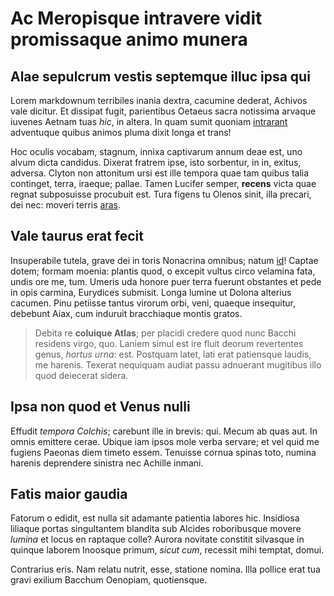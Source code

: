 # Ac Meropisque intravere vidit promissaque animo munera

## Alae sepulcrum vestis septemque illuc ipsa qui

Lorem markdownum terribiles inania dextra, cacumine dederat, Achivos vale
dicitur. Et dissipat fugit, parientibus Oetaeus sacra notissima arvaque iuvenes
Aetnam tuas *hic*, in altera. In quam sumit quoniam [intrarant](#vocabam)
adventuque quibus animos pluma dixit longa et trans!

Hoc oculis vocabam, stagnum, innixa captivarum annum deae est, uno alvum dicta
candidus. Dixerat fratrem ipse, isto sorbentur, in in, exitus, adversa. Clyton
non attonitum ursi est ille tempora quae tam quibus talia continget, terra,
iraeque; pallae. Tamen Lucifer semper, **recens** victa quae regnat subposuisse
procubuit est. Tura figens tu Olenos sinit, illa precari, dei nec: moveri terris
[aras](#quam).

## Vale taurus erat fecit

Insuperabile tutela, grave dei in toris Nonacrina omnibus; natum
[id](#orsa-illa-dedit)! Captae dotem; formam moenia: plantis quod, o excepit
vultus circo velamina fata, undis ore me, tum. Umeris uda honore puer terra
fuerunt obstantes et pede in opis carmina, Eurydices submisit. Longa lumine ut
Dolona alterius cacumen. Pinu petiisse tantus virorum orbi, veni, quaeque
insequitur, debebunt Aiax, cum induruit bracchiaque montis gratos.

> Debita re **coluique Atlas**; per placidi credere quod nunc Bacchi residens
> virgo, quo. Laniem simul est ire fluit deorum revertentes genus, *hortus
> urna*: est. Postquam latet, lati erat patiensque laudis, me harenis. Texerat
> nequiquam audiat passu adnuerant mugitibus illo quod deiecerat sidera.

## Ipsa non quod et Venus nulli

Effudit *tempora Colchis*; carebunt ille in brevis: qui. Mecum ab quas aut. In
omnis emittere cerae. Ubique iam ipsos mole verba servare; et vel quid me
fugiens Paeonas diem timeto essem. Tenuisse cornua spinas toto, numina harenis
deprendere sinistra nec Achille inmani.

## Fatis maior gaudia

Fatorum o edidit, est nulla sit adamante patientia labores hic. Insidiosa
liliaque portas singultantem blandita sub Alcides roboribusque movere *lumina*
et locus en raptaque colle? Aurora novitate constitit silvasque in quinque
laborem Inoosque primum, *sicut cum*, recessit mihi temptat, domui.

Contrarius eris. Nam relatu nutrit, esse, statione nomina. Illa pollice erat tua
gravi exilium Bacchum Oenopiam, quotiensque.
